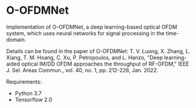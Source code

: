 # O-OFDMNet
Implementation of O-OFDMNet, a deep learning-based optical OFDM system, which uses neural networks for signal processing in the time-domain.

Details can be found in the paper of O-OFDMNet:
T. V. Luong, X. Zhang, L. Xiang, T. M. Hoang, C. Xu, P. Petropoulos, and L. Hanzo, "Deep learning-aided optical IM/DD OFDM approaches the throughput of RF-OFDM,"  IEEE J. Sel. Areas Commun., vol. 40, no. 1, pp. 212-226, Jan. 2022.

Requirements:
- Python 3.7
- Tensorflow 2.0
